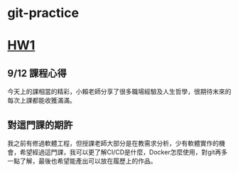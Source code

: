 # git-practice
# [HW1](https://lightda-tw.notion.site/20240912-W01-1-3e6313f8703846fd99d59d78aff03d27)


## 9/12 課程心得
今天上的課相當的精彩，小賴老師分享了很多職場經驗及人生哲學，很期待末來的每次上課都能收獲滿滿。

## 對這門課的期許
我之前有修過軟體工程，但授課老師大部分是在教需求分析，少有軟體實作的機會，希望經過這門課，我可以更了解CI/CD是什麼，Docker怎麼使用，對git再多一點了解，最後也希望能產出可以放在履歷上的作品。
